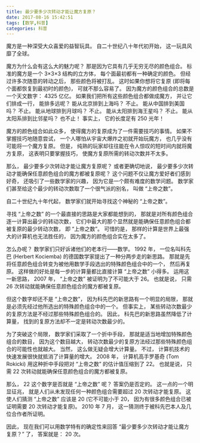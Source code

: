 ```yaml
---
title: 最少要多少次转动才能让魔方复原？
date: 2017-08-16 15:42:51
tags: [数学,科普]
categories: 科普
---
```


魔方是一种深受大众喜爱的益智玩具。 自二十世纪八十年代初开始， 这一玩具风靡了全球。

魔方为什么会有这么大的魅力呢？ 那是因为它具有几乎无穷无尽的颜色组合。 标准的魔方是一个 3×3×3 结构的立方体， 每个面最初都有一种确定的颜色。 但经过许多次随意的转动之后， 那些颜色将被打乱。 这时如果你想将它复原 (即将每个面都恢复到最初时的颜色)， 可就不那么容易了。 因为魔方的颜色组合的总数是一个天文数字： 4325 亿亿。 如果我们把所有这些颜色组合都做成魔方， 并让它们排成一行， 能排多远呢？ 能从北京排到上海吗？ 不止。 能从中国排到美国吗？ 不止。 能从地球排到月球吗？ 不止。 能从太阳排到海王星吗？ 不止。 能从太阳系排到比邻星吗？ 也不止！ 事实上， 它的长度足有 250 光年！
<!--more-->
魔方的颜色组合如此众多， 使得魔方的复原成为了一件需要技巧的事情。 如果不掌握技巧地随意尝试， 一个人哪怕从宇宙大爆炸之初就开始玩魔方， 也几乎没有可能将一个魔方复原。 但是， 纯熟的玩家却往往能在令人惊叹的短时间内就将魔方复原， 这表明只要掌握技巧， 使魔方复原所需的转动次数并不太多。

那么， 最少要多少次转动才能让魔方复原呢？ 或者更确切地说， 最少要多少次转动才能确保任意颜色组合的魔方都被复原呢？ 这个问题不仅让魔方爱好者们感到好奇， 还吸引了一些数学家的兴趣， 因为它是一个颇有难度的数学问题。 数学家们甚至给这个最少的转动次数取了一个很气派的别名， 叫做 “上帝之数”。

自二十世纪九十年代起， 数学家们就开始寻找这个神秘的 “上帝之数”。

寻找 “上帝之数” 的一个最直接的思路是大家都能想到的， 那就是对所有颜色组合逐一计算出最少的转动次数， 它们中最大的那个显然就是能确保任意颜色组合都被复原的最少转动次数， 即 “上帝之数”。 可惜的是， 那样的计算是世界上最强大的计算机也无法胜任的， 因为魔方的颜色组合实在太多了。

怎么办呢？ 数学家们只好诉诸他们的老本行——数学。 1992 年， 一位名叫科先巴 (Herbert Kociemba) 的德国数学家提出了一种分两步走的新思路。 那就是先将任意颜色组合转变为被他用数学手段选出的特殊颜色组合中的一个， 然后再复原。 这样做的好处是每一步的计算量都比直接计算 “上帝之数” 小得多。 运用这一新思路， 2007 年， “上帝之数” 被证明为了不可能大于 26。 也就是说， 只需 26 次转动就能确保任意颜色组合的魔方都被复原。

但这个数字却还不是 “上帝之数”， 因为科先巴的新思路有一个明显的局限， 那就是必须先经过他所选出的特殊颜色组合中的一个。 但事实上， 某些转动次数最少的复原方法是不经过那些特殊颜色组合的。 因此， 科先巴的新思路虽然降低了计算量， 找到的复原方法却不一定是转动次数最少的。

为了突破这个局限， 数学家们采取了一个折中手段， 那就是适当地增加特殊颜色组合的数目， 因为这个数目越大， 转动次数最少的复原方法经过那些特殊颜色组合的可能性也就越大。 当然， 这么做无疑会增大计算量。 不过， 计算机技术的快速发展很快就抵消了计算量的增大。 2008 年， 计算机高手罗基奇 (Tom Rokicki) 用这种折中手段把对 “上帝之数” 的估计值压缩到了 22。 也就是说， 只需 22 次转动就能确保任意颜色组合的魔方都被复原。

那么， 22 这个数字是否就是 “上帝之数” 呢？ 答案仍是否定的。 这一点的一个明显征兆， 就是人们从未发现任何一种颜色组合需要超过 20 次转动才能复原。 这使人们猜测 “上帝之数” 应该是 20 (它不可能小于 20， 因为有很多颜色组合已被证明需要 20 次转动才能复原)。 2010 年 7 月， 这一猜测终于被科先巴本人及几位合作者所证明。

因此， 现在我们可以用数学特有的确定性来回答 “最少要多少次转动才能让魔方复原？” 了， 答案就是： 20 次。